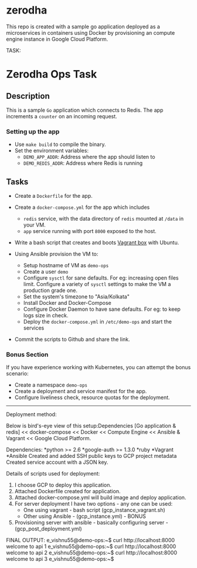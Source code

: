 # zerodha
This repo is created with a sample go application deployed as a microservices in containers using Docker by provisioning an compute engine instance in Google Cloud Platform.

TASK:
# Zerodha Ops Task

## Description

This is a sample `Go` application which connects to Redis. The app increments a `counter` on an incoming request.

### Setting up the app

- Use `make build` to compile the binary.
- Set the environment variables:
    - `DEMO_APP_ADDR`: Address where the app should listen to
    - `DEMO_REDIS_ADDR`: Address where Redis is running

## Tasks

- Create a `Dockerfile` for the app.

- Create a `docker-compose.yml` for the app which includes

  - `redis` service, with the data directory of `redis` mounted at `/data` in your VM.
  - `app` service running with port `8000` exposed to the host.

- Write a bash script that creates and boots [Vagrant box](https://vagrant.io) with Ubuntu.

- Using Ansible provision the VM to:

  - Setup hostname of VM as `demo-ops`
  - Create a user `demo`
  - Configure `sysctl` for sane defaults. For eg: increasing open files limit. Configure a variety of `sysctl` settings to make the VM a production grade one.
  - Set the system's timezone to "Asia/Kolkata"
  - Install Docker and Docker-Compose
  - Configure Docker Daemon to have sane defaults. For eg: to keep logs size in check.
  - Deploy the `docker-compose.yml` in `/etc/demo-ops` and start the services

- Commit the scripts to Github and share the link.

### Bonus Section

If you have experience working with Kubernetes, you can attempt the bonus scenario:

- Create a namespace `demo-ops`
- Create a deployment and service manifest for the app.
- Configure liveliness check, resource quotas for the deployment.

---
Deployment method:

Below is bird's-eye view of this setup:Dependencies
[Go application & redis] << docker-compose << Docker << Compute Engine << Ansible & Vagrant << Google Cloud Platform.

Dependencies:
  *python >= 2.6
  *google-auth >= 1.3.0
  *ruby
  *Vagrant
  *Ansible
Created and added SSH public keys to GCP project metadata
Created service account with a JSON key.

Details of scripts used for deployment:
1. I choose GCP to deploy this application.
2. Attached Dockerfile created for application.
3. Attached docker-compose.yml will build image and deploy application.
4. For server deployment I have two options - any one can be used:
      * One using vagrant - bash script (gcp_instance_vagrant.sh)
      * Other using Ansible - (gcp_instance.yml) - BONUS
5. Provisioning server with ansible - basically configuring server - (gcp_post_deployment.yml)


FINAL OUTPUT:
e_vishnu55@demo-ops:~$ curl http://localhost:8000
welcome to api 1
e_vishnu55@demo-ops:~$ curl http://localhost:8000
welcome to api 2
e_vishnu55@demo-ops:~$ curl http://localhost:8000
welcome to api 3
e_vishnu55@demo-ops:~$

